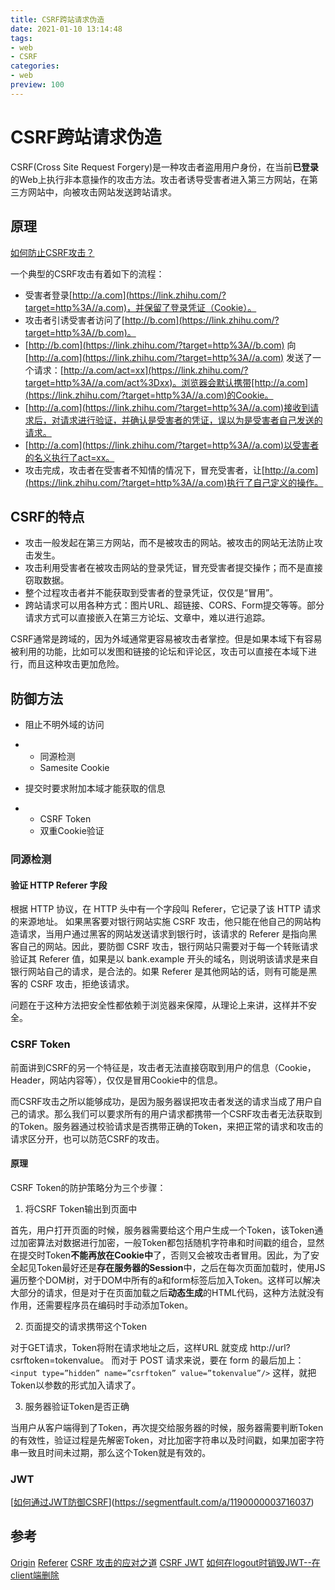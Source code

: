 ```yaml
---
title: CSRF跨站请求伪造
date: 2021-01-10 13:14:48
tags:
- web
- CSRF
categories:
- web
preview: 100
---
```


# CSRF跨站请求伪造
CSRF(Cross Site Request Forgery)是一种攻击者盗用用户身份，在当前**已登录**的Web上执行非本意操作的攻击方法。攻击者诱导受害者进入第三方网站，在第三方网站中，向被攻击网站发送跨站请求。

## 原理

[如何防止CSRF攻击？](https://zhuanlan.zhihu.com/p/46592479)

一个典型的CSRF攻击有着如下的流程：

- 受害者登录[http://a.com](https://link.zhihu.com/?target=http%3A//a.com)，并保留了登录凭证（Cookie）。
- 攻击者引诱受害者访问了[http://b.com](https://link.zhihu.com/?target=http%3A//b.com)。
- [http://b.com](https://link.zhihu.com/?target=http%3A//b.com) 向 [http://a.com](https://link.zhihu.com/?target=http%3A//a.com) 发送了一个请求：[http://a.com/act=xx](https://link.zhihu.com/?target=http%3A//a.com/act%3Dxx)。浏览器会默认携带[http://a.com](https://link.zhihu.com/?target=http%3A//a.com)的Cookie。
- [http://a.com](https://link.zhihu.com/?target=http%3A//a.com)接收到请求后，对请求进行验证，并确认是受害者的凭证，误以为是受害者自己发送的请求。
- [http://a.com](https://link.zhihu.com/?target=http%3A//a.com)以受害者的名义执行了act=xx。
- 攻击完成，攻击者在受害者不知情的情况下，冒充受害者，让[http://a.com](https://link.zhihu.com/?target=http%3A//a.com)执行了自己定义的操作。

## **CSRF的特点**

- 攻击一般发起在第三方网站，而不是被攻击的网站。被攻击的网站无法防止攻击发生。
- 攻击利用受害者在被攻击网站的登录凭证，冒充受害者提交操作；而不是直接窃取数据。
- 整个过程攻击者并不能获取到受害者的登录凭证，仅仅是“冒用”。
- 跨站请求可以用各种方式：图片URL、超链接、CORS、Form提交等等。部分请求方式可以直接嵌入在第三方论坛、文章中，难以进行追踪。

CSRF通常是跨域的，因为外域通常更容易被攻击者掌控。但是如果本域下有容易被利用的功能，比如可以发图和链接的论坛和评论区，攻击可以直接在本域下进行，而且这种攻击更加危险。



## 防御方法

- 阻止不明外域的访问

- - 同源检测
  - Samesite Cookie

- 提交时要求附加本域才能获取的信息

- - CSRF Token
  - 双重Cookie验证

### 同源检测

#### 验证 HTTP Referer 字段

根据 HTTP 协议，在 HTTP 头中有一个字段叫 Referer，它记录了该 HTTP 请求的来源地址。
如果黑客要对银行网站实施 CSRF 攻击，他只能在他自己的网站构造请求，当用户通过黑客的网站发送请求到银行时，该请求的 Referer 是指向黑客自己的网站。因此，要防御 CSRF 攻击，银行网站只需要对于每一个转账请求验证其 Referer 值，如果是以 bank.example 开头的域名，则说明该请求是来自银行网站自己的请求，是合法的。如果 Referer 是其他网站的话，则有可能是黑客的 CSRF 攻击，拒绝该请求。

问题在于这种方法把安全性都依赖于浏览器来保障，从理论上来讲，这样并不安全。

### CSRF Token
前面讲到CSRF的另一个特征是，攻击者无法直接窃取到用户的信息（Cookie，Header，网站内容等），仅仅是冒用Cookie中的信息。

而CSRF攻击之所以能够成功，是因为服务器误把攻击者发送的请求当成了用户自己的请求。那么我们可以要求所有的用户请求都携带一个CSRF攻击者无法获取到的Token。服务器通过校验请求是否携带正确的Token，来把正常的请求和攻击的请求区分开，也可以防范CSRF的攻击。

#### 原理
CSRF Token的防护策略分为三个步骤：

1. 将CSRF Token输出到页面中

首先，用户打开页面的时候，服务器需要给这个用户生成一个Token，该Token通过加密算法对数据进行加密，一般Token都包括随机字符串和时间戳的组合，显然在提交时Token**不能再放在Cookie中**了，否则又会被攻击者冒用。因此，为了安全起见Token最好还是**存在服务器的Session**中，之后在每次页面加载时，使用JS遍历整个DOM树，对于DOM中所有的a和form标签后加入Token。这样可以解决大部分的请求，但是对于在页面加载之后**动态生成**的HTML代码，这种方法就没有作用，还需要程序员在编码时手动添加Token。

2. 页面提交的请求携带这个Token

对于GET请求，Token将附在请求地址之后，这样URL 就变成 http://url?csrftoken=tokenvalue。 而对于 POST 请求来说，要在 form 的最后加上：
`<input type=”hidden” name=”csrftoken” value=”tokenvalue”/>`
这样，就把Token以参数的形式加入请求了。

3. 服务器验证Token是否正确

当用户从客户端得到了Token，再次提交给服务器的时候，服务器需要判断Token的有效性，验证过程是先解密Token，对比加密字符串以及时间戳，如果加密字符串一致且时间未过期，那么这个Token就是有效的。

### JWT

[[如何通过JWT防御CSRF](https://segmentfault.com/a/1190000003716037)](https://segmentfault.com/a/1190000003716037)

## 参考
[Origin](https://developer.mozilla.org/zh-CN/docs/Web/HTTP/Headers/Origin)
[Referer](https://developer.mozilla.org/zh-CN/docs/Web/HTTP/Headers/Referer)
[CSRF 攻击的应对之道](https://developer.ibm.com/zh/articles/1102-niugang-csrf/)
[CSRF JWT](https://segmentfault.com/a/1190000003716037)
[如何在logout时销毁JWT--在client端删除](https://stackoverflow.com/questions/37959945/how-to-destroy-jwt-tokens-on-logout)